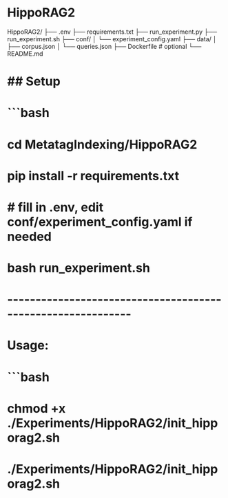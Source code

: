 # HippoRAG2

HippoRAG2/
├── .env
├── requirements.txt
├── run_experiment.py
├── run_experiment.sh
├── conf/
│   └── experiment_config.yaml
├── data/
│   ├── corpus.json
│   └── queries.json
├── Dockerfile       # optional
└── README.md



# ## Setup

# ```bash
# cd MetatagIndexing/HippoRAG2
# pip install -r requirements.txt
# # fill in .env, edit conf/experiment_config.yaml if needed
# bash run_experiment.sh

# ------------------------------------------------------------

# **Usage:**

# ```bash
# chmod +x ./Experiments/HippoRAG2/init_hipporag2.sh
# ./Experiments/HippoRAG2/init_hipporag2.sh
